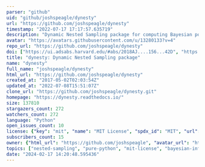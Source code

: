 ```yaml
---
parser: "github"
uid: "github/joshspeagle/dynesty"
url: "https://github.com/joshspeagle/dynesty"
timestamp: "2022-07-17 17:17:57.635719"
description: "Dynamic Nested Sampling package for computing Bayesian posteriors and evidences"
avatar: "https://avatars.githubusercontent.com/u/13280133?v=4"
repo_url: "https://github.com/joshspeagle/dynesty"
doi: ["https://ui.adsabs.harvard.edu/#abs/2018AJ....156...42D", "https://ui.adsabs.harvard.edu/abs/2019arXiv190402180S", "https://ui.adsabs.harvard.edu/abs/2018ascl.soft09013S/abstract"]
title: "dynesty: Dynamic Nested Sampling package"
name: "dynesty"
full_name: "joshspeagle/dynesty"
html_url: "https://github.com/joshspeagle/dynesty"
created_at: "2017-05-02T02:03:54Z"
updated_at: "2022-07-08T15:51:07Z"
clone_url: "https://github.com/joshspeagle/dynesty.git"
homepage: "https://dynesty.readthedocs.io/"
size: 137810
stargazers_count: 272
watchers_count: 272
language: "Python"
open_issues_count: 10
license: {"key": "mit", "name": "MIT License", "spdx_id": "MIT", "url": "https://api.github.com/licenses/mit", "node_id": "MDc6TGljZW5zZTEz"}
subscribers_count: 15
owner: {"html_url": "https://github.com/joshspeagle", "avatar_url": "https://avatars.githubusercontent.com/u/13280133?v=4", "login": "joshspeagle", "type": "User"}
topics: ["nested-sampling", "pure-python", "mit-license", "bayesian-inference", "monte-carlo", "model-selection"]
date: "2024-02-17 14:20:48.595436"
---
```

